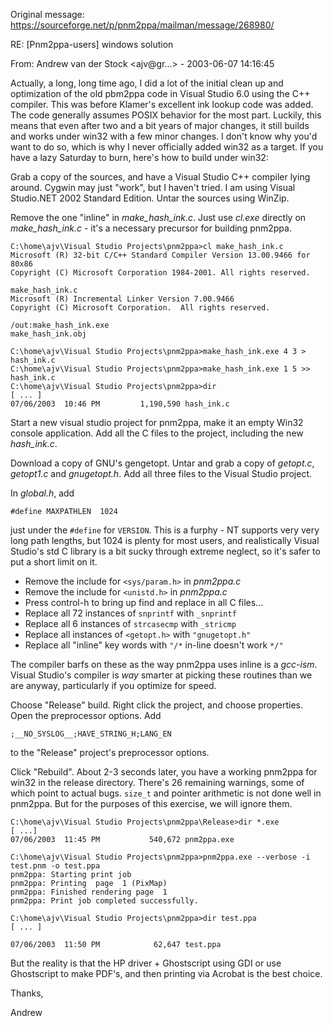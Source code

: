 Original message: https://sourceforge.net/p/pnm2ppa/mailman/message/268980/

RE: [Pnm2ppa-users] windows solution

From: Andrew van der Stock \<ajv@gr...\> - 2003-06-07 14:16:45

Actually, a long, long time ago, I did a lot of the initial clean up and optimization of the old pbm2ppa code in Visual Studio 6.0 using the C++ compiler. This was before Klamer's excellent ink lookup code was added. The code generally assumes POSIX behavior for the most part. Luckily, this means that even after two and a bit years of major changes, it still builds and works under win32 with a few minor changes. I don't know why you'd want to do so, which is why I never officially added win32 as a target. If you have a lazy Saturday to burn, here's how to build under win32:

Grab a copy of the sources, and have a Visual Studio C++ compiler lying around. Cygwin may just "work", but I haven't tried. I am using Visual Studio.NET 2002 Standard Edition. Untar the sources using WinZip.

Remove the one "inline" in *make_hash_ink.c*. Just use *cl.exe* directly on *make_hash_ink.c* - it's a necessary precursor for building pnm2ppa.

    C:\home\ajv\Visual Studio Projects\pnm2ppa>cl make_hash_ink.c
    Microsoft (R) 32-bit C/C++ Standard Compiler Version 13.00.9466 for 80x86
    Copyright (C) Microsoft Corporation 1984-2001. All rights reserved.
    
    make_hash_ink.c
    Microsoft (R) Incremental Linker Version 7.00.9466
    Copyright (C) Microsoft Corporation.  All rights reserved.
 
    /out:make_hash_ink.exe
    make_hash_ink.obj
 
    C:\home\ajv\Visual Studio Projects\pnm2ppa>make_hash_ink.exe 4 3 > hash_ink.c
    C:\home\ajv\Visual Studio Projects\pnm2ppa>make_hash_ink.exe 1 5 >> hash_ink.c
    C:\home\ajv\Visual Studio Projects\pnm2ppa>dir
    [ ... ]
    07/06/2003  10:46 PM         1,190,590 hash_ink.c

Start a new visual studio project for pnm2ppa, make it an empty Win32 console application. Add all the C files to the project, including the new *hash_ink.c*.

Download a copy of GNU's gengetopt. Untar and grab a copy of *getopt.c*, *getopt1.c* and *gnugetopt.h*. Add all three files to the Visual Studio project.

In *global.h*, add

    #define MAXPATHLEN	1024

just under the `#define` for `VERSION`. This is a furphy - NT supports very very long path lengths, but 1024 is plenty for most users, and realistically Visual Studio's std C library is a bit sucky through extreme neglect, so it's safer to put a short limit on it.

  *  Remove the include for `<sys/param.h>` in *pnm2ppa.c*
  *  Remove the include for `<unistd.h>` in *pnm2ppa.c*
  *  Press control-h to bring up find and replace in all C files...
  *  Replace all 72 instances of `snprintf` with `_snprintf`
  *  Replace all 6 instances of `strcasecmp` with `_stricmp`
  *  Replace all instances of `<getopt.h>` with `"gnugetopt.h"`
  *  Replace all "inline" key words with `"/*` in-line doesn't work `*/"`

The compiler barfs on these as the way pnm2ppa uses inline is a *gcc-ism*. Visual Studio's compiler is *way* smarter at picking these routines than we are anyway, particularly if you optimize for speed.

Choose "Release" build. Right click the project, and choose properties. Open the preprocessor options. Add

    ;__NO_SYSLOG__;HAVE_STRING_H;LANG_EN

to the "Release" project's preprocessor options.

Click "Rebuild". About 2-3 seconds later, you have a working pnm2ppa for win32 in the release directory. There's 26 remaining warnings, some of which point to actual bugs. `size_t` and pointer arithmetic is not done well in pnm2ppa. But for the purposes of this exercise, we will ignore them.


    C:\home\ajv\Visual Studio Projects\pnm2ppa\Release>dir *.exe
    [ ...]
    07/06/2003  11:45 PM           540,672 pnm2ppa.exe
    
    C:\home\ajv\Visual Studio Projects\pnm2ppa>pnm2ppa.exe --verbose -i test.pnm -o test.ppa
    pnm2ppa: Starting print job
    pnm2ppa: Printing  page  1 (PixMap)
    pnm2ppa: Finished rendering page  1
    pnm2ppa: Print job completed successfully.
    
    C:\home\ajv\Visual Studio Projects\pnm2ppa>dir test.ppa
    [ ... ]
 
    07/06/2003  11:50 PM            62,647 test.ppa
 

But the reality is that the HP driver + Ghostscript using GDI or use Ghostscript to make PDF's, and then printing via Acrobat is the best choice.

Thanks,

Andrew

